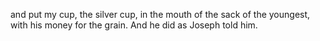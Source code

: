and put my cup, the silver cup, in the mouth of the sack of the youngest, with his money for the grain. And he did as Joseph told him.
